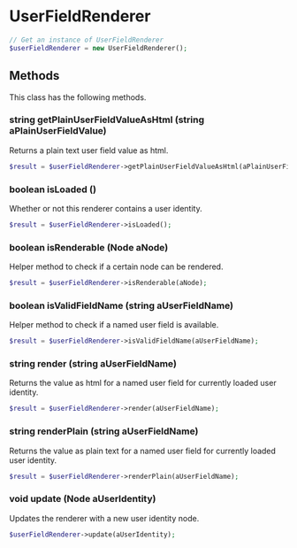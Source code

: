 # UserFieldRenderer

```php
// Get an instance of UserFieldRenderer
$userFieldRenderer = new UserFieldRenderer();
```


## Methods
This class has the following methods.


### string getPlainUserFieldValueAsHtml (string aPlainUserFieldValue)
Returns a plain text user field value as html.

```php
$result = $userFieldRenderer->getPlainUserFieldValueAsHtml(aPlainUserFieldValue);
```


### boolean isLoaded ()
Whether or not this renderer contains a user identity.

```php
$result = $userFieldRenderer->isLoaded();
```


### boolean isRenderable (Node aNode)
Helper method to check if a certain node can be rendered.

```php
$result = $userFieldRenderer->isRenderable(aNode);
```


### boolean isValidFieldName (string aUserFieldName)
Helper method to check if a named user field is available.

```php
$result = $userFieldRenderer->isValidFieldName(aUserFieldName);
```


### string render (string aUserFieldName)
Returns the value as html for a named user field for currently loaded user identity.

```php
$result = $userFieldRenderer->render(aUserFieldName);
```


### string renderPlain (string aUserFieldName)
Returns the value as plain text for a named user field for currently loaded user identity.

```php
$result = $userFieldRenderer->renderPlain(aUserFieldName);
```


### void update (Node aUserIdentity)
Updates the renderer with a new user identity node.

```php
$userFieldRenderer->update(aUserIdentity);
```

